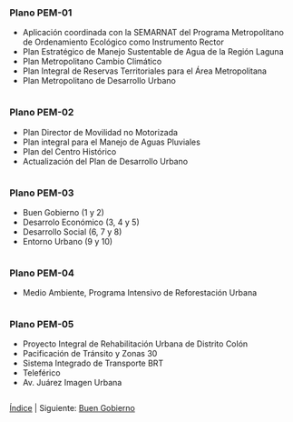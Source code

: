
### Plano PEM-01

* Aplicación coordinada con la SEMARNAT del Programa Metropolitano de Ordenamiento Ecológico como Instrumento Rector
* Plan Estratégico de Manejo Sustentable de Agua de la Región Laguna
* Plan Metropolitano Cambio Climático
* Plan Integral de Reservas Territoriales para el Área Metropolitana
* Plan Metropolitano de Desarrollo Urbano

<a href="planos-pem/pem-01.jpg"><img class="img-responsive" src="planos-pem/pem-01-previa.jpg" alt=""></a>

### Plano PEM-02

* Plan Director de Movilidad no Motorizada
* Plan integral para el Manejo de Aguas Pluviales
* Plan del Centro Histórico
* Actualización del Plan de Desarrollo Urbano

<a href="planos-pem/pem-02.jpg"><img class="img-responsive" src="planos-pem/pem-02-previa.jpg" alt=""></a>

### Plano PEM-03

* Buen Gobierno (1 y 2)
* Desarrolo Económico (3, 4 y 5)
* Desarrollo Social (6, 7 y 8)
* Entorno Urbano (9 y 10)

<a href="planos-pem/pem-03.jpg"><img class="img-responsive" src="planos-pem/pem-03-previa.jpg" alt=""></a>

### Plano PEM-04

* Medio Ambiente, Programa Intensivo de Reforestación Urbana

<a href="planos-pem/pem-04.jpg"><img class="img-responsive" src="planos-pem/pem-04-previa.jpg" alt=""></a>

### Plano PEM-05

* Proyecto Integral de Rehabilitación Urbana de Distrito Colón
* Pacificación de Tránsito y Zonas 30
* Sistema Integrado de Transporte BRT
* Teleférico
* Av. Juárez Imagen Urbana

<a href="planos-pem/pem-05.jpg"><img class="img-responsive" src="planos-pem/pem-05-previa.jpg" alt=""></a>

[Índice](indice.html) | Siguiente: [Buen Gobierno](cartera-proyectos-buen-gobierno.html)
